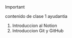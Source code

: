 > [!IMPORTANT]
> contenido de clase 1 ayudantia

1. Introduccion al Notion
2. Introduccion Git y GitHub
